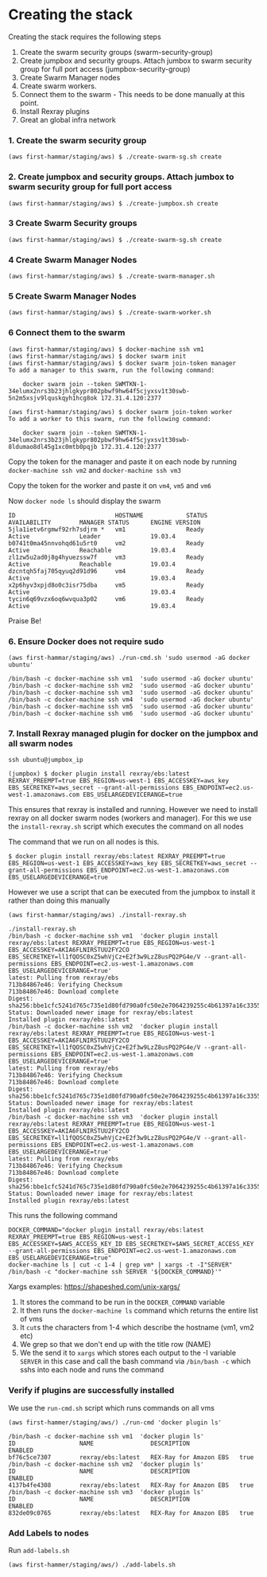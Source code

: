 # Creating the stack

Creating the stack requires the following steps

1. Create the swarm security groups (swarm-security-group)
2. Create jumpbox and security groups. Attach jumbox to swarm security group for full port access (jumpbox-security-group)
3. Create Swarm Manager nodes
5. Create swarm workers. 
6. Connect them to the swarm - This needs to be done manually at this point.
7. Install Rexray plugins
8. Great an global infra network


### 1. Create the swarm security group

```
(aws first-hammar/staging/aws) $ ./create-swarm-sg.sh create
```

### 2. Create jumpbox and security groups. Attach jumbox to swarm security group for full port access

```
(aws first-hammar/staging/aws) $ ./create-jumpbox.sh create
```

### 3 Create Swarm Security groups

```
(aws first-hammar/staging/aws) $ ./create-swarm-sg.sh create
```

### 4 Create Swarm Manager Nodes
```
(aws first-hammar/staging/aws) $ ./create-swarm-manager.sh
```

### 5 Create Swarm Manager Nodes

```
(aws first-hammar/staging/aws) $ ./create-swarm-worker.sh
```

### 6 Connect them to the swarm

```
(aws first-hammar/staging/aws) $ docker-machine ssh vm1
(aws first-hammar/staging/aws) $ docker swarm init 
(aws first-hammar/staging/aws) $ docker swarm join-token manager
To add a manager to this swarm, run the following command:

    docker swarm join --token SWMTKN-1-34elumx2nrs3b23jhlgkypr802pbwf9hw64f5cjyxsv1t30swb-5n2m5xsjv9lquskqyh1hcg8ok 172.31.4.120:2377

(aws first-hammar/staging/aws) $ docker swarm join-token worker
To add a worker to this swarm, run the following command:

    docker swarm join --token SWMTKN-1-34elumx2nrs3b23jhlgkypr802pbwf9hw64f5cjyxsv1t30swb-8ldumao8dl45g1xc0mtb0pqjb 172.31.4.120:2377

```

Copy the token for the manager and paste it on each node by running `docker-machine ssh vm2` and `docker-machine ssh vm3`

Copy the token for the worker and paste it on `vm4`, `vm5` and `vm6`

Now `docker node ls` should display the swarm

```
ID                            HOSTNAME            STATUS              AVAILABILITY        MANAGER STATUS      ENGINE VERSION
5jla1ietv6rgmwf92rh7sdjrm *   vm1                 Ready               Active              Leader              19.03.4
b0741t0ma45nnvohqd61u5rt0     vm2                 Ready               Active              Reachable           19.03.4
zl1zw5u2ad0j8g4hyuezssw7f     vm3                 Ready               Active              Reachable           19.03.4
dzcntqh5faj705qyuq2d91d96     vm4                 Ready               Active                                  19.03.4
x2p6hyv3xpjd8o0c3isr75dba     vm5                 Ready               Active                                  19.03.4
tycin6q69vzx6oq6wvqua3p02     vm6                 Ready               Active                                  19.03.4
```

Praise Be!

### 6. Ensure Docker does not require sudo

```
(aws first-hammar/staging/aws) ./run-cmd.sh 'sudo usermod -aG docker ubuntu'

/bin/bash -c docker-machine ssh vm1  'sudo usermod -aG docker ubuntu' 
/bin/bash -c docker-machine ssh vm2  'sudo usermod -aG docker ubuntu' 
/bin/bash -c docker-machine ssh vm3  'sudo usermod -aG docker ubuntu' 
/bin/bash -c docker-machine ssh vm4  'sudo usermod -aG docker ubuntu' 
/bin/bash -c docker-machine ssh vm5  'sudo usermod -aG docker ubuntu' 
/bin/bash -c docker-machine ssh vm6  'sudo usermod -aG docker ubuntu' 
```

### 7. Install Rexray managed plugin for docker on the jumpbox and all swarm nodes


```
ssh ubuntu@jumpbox_ip

(jumpbox) $ docker plugin install rexray/ebs:latest REXRAY_PREEMPT=true EBS_REGION=us-west-1 EBS_ACCESSKEY=aws_key EBS_SECRETKEY=aws_secret --grant-all-permissions EBS_ENDPOINT=ec2.us-west-1.amazonaws.com EBS_USELARGEDEVICERANGE=true

```

This ensures that rexray is installed and running. However we need to install rexray on all docker swarm nodes (workers and manager). For this we use the `install-rexray.sh` script which executes the command on all nodes

The command that we run on all nodes is this.

```
$ docker plugin install rexray/ebs:latest REXRAY_PREEMPT=true EBS_REGION=us-west-1 EBS_ACCESSKEY=aws_key EBS_SECRETKEY=aws_secret --grant-all-permissions EBS_ENDPOINT=ec2.us-west-1.amazonaws.com EBS_USELARGEDEVICERANGE=true
```

However we use a script that can be executed from the jumpbox to install it rather than doing this manually

```
(aws first-hammar/staging/aws) ./install-rexray.sh

./install-rexray.sh 
/bin/bash -c docker-machine ssh vm1  'docker plugin install rexray/ebs:latest REXRAY_PREEMPT=true EBS_REGION=us-west-1 EBS_ACCESSKEY=AKIA6FLNIRSTUU2FY2CO EBS_SECRETKEY=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 --grant-all-permissions EBS_ENDPOINT=ec2.us-west-1.amazonaws.com EBS_USELARGEDEVICERANGE=true' 
latest: Pulling from rexray/ebs
713b84867e46: Verifying Checksum
713b84867e46: Download complete
Digest: sha256:bbe1cfc5241d765c735e1d80fd790a0fc50e2e7064239255c4b61397a16c3355
Status: Downloaded newer image for rexray/ebs:latest
Installed plugin rexray/ebs:latest
/bin/bash -c docker-machine ssh vm2  'docker plugin install rexray/ebs:latest REXRAY_PREEMPT=true EBS_REGION=us-west-1 EBS_ACCESSKEY=AKIA6FLNIRSTUU2FY2CO EBS_SECRETKEY=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 --grant-all-permissions EBS_ENDPOINT=ec2.us-west-1.amazonaws.com EBS_USELARGEDEVICERANGE=true' 
latest: Pulling from rexray/ebs
713b84867e46: Verifying Checksum
713b84867e46: Download complete
Digest: sha256:bbe1cfc5241d765c735e1d80fd790a0fc50e2e7064239255c4b61397a16c3355
Status: Downloaded newer image for rexray/ebs:latest
Installed plugin rexray/ebs:latest
/bin/bash -c docker-machine ssh vm3  'docker plugin install rexray/ebs:latest REXRAY_PREEMPT=true EBS_REGION=us-west-1 EBS_ACCESSKEY=AKIA6FLNIRSTUU2FY2CO EBS_SECRETKEY=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 --grant-all-permissions EBS_ENDPOINT=ec2.us-west-1.amazonaws.com EBS_USELARGEDEVICERANGE=true' 
latest: Pulling from rexray/ebs
713b84867e46: Verifying Checksum
713b84867e46: Download complete
Digest: sha256:bbe1cfc5241d765c735e1d80fd790a0fc50e2e7064239255c4b61397a16c3355
Status: Downloaded newer image for rexray/ebs:latest
Installed plugin rexray/ebs:latest

```

This runs the following command

```
DOCKER_COMMAND="docker plugin install rexray/ebs:latest REXRAY_PREEMPT=true EBS_REGION=us-west-1 EBS_ACCESSKEY=$AWS_ACCESS_KEY_ID EBS_SECRETKEY=$AWS_SECRET_ACCESS_KEY --grant-all-permissions EBS_ENDPOINT=ec2.us-west-1.amazonaws.com EBS_USELARGEDEVICERANGE=true"
docker-machine ls | cut -c 1-4 | grep vm* | xargs -t -I"SERVER" /bin/bash -c "docker-machine ssh SERVER '${DOCKER_COMMAND}'"
```

Xargs examples: https://shapeshed.com/unix-xargs/

1. It stores the command to be run in the `DOCKER_COMMAND` variable
2. It then runs the `docker-machine ls` command which returns the entire list of vms
3. It `cut`s the characters from 1-4 which describe the hostname (vm1, vm2 etc)
4. We grep so that we don't end up with the title row (NAME)
5. We the send it to `xargs` which stores each output to the -I variable `SERVER` in this case and call the bash command via `/bin/bash -c` which sshs into each node and runs the command

### Verify if plugins are successfully installed

We use the `run-cmd.sh` script which runs commands on all vms

```
(aws first-hammer/staging/aws/) ./run-cmd 'docker plugin ls'

/bin/bash -c docker-machine ssh vm1  'docker plugin ls' 
ID                  NAME                DESCRIPTION              ENABLED
bf76c5ce7307        rexray/ebs:latest   REX-Ray for Amazon EBS   true
/bin/bash -c docker-machine ssh vm2  'docker plugin ls' 
ID                  NAME                DESCRIPTION              ENABLED
4137b4fe4308        rexray/ebs:latest   REX-Ray for Amazon EBS   true
/bin/bash -c docker-machine ssh vm3  'docker plugin ls' 
ID                  NAME                DESCRIPTION              ENABLED
832de09c0765        rexray/ebs:latest   REX-Ray for Amazon EBS   true

```
### Add Labels to nodes

Run `add-labels.sh`

```
(aws first-hammer/staging/aws/) ./add-labels.sh
```
